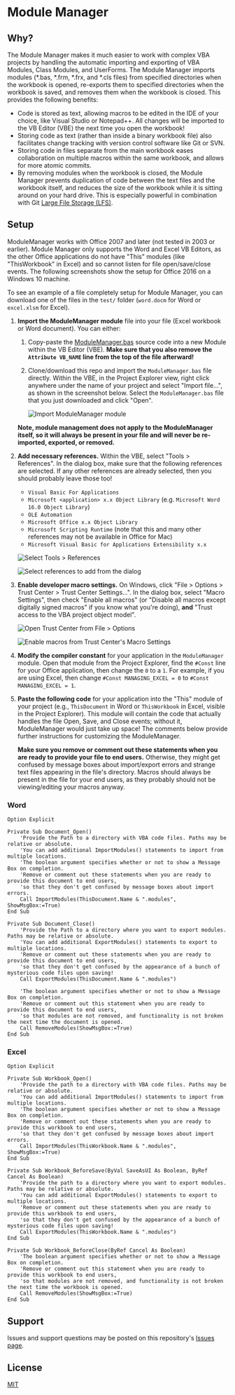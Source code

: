 # Module Manager

## Why?

The Module Manager makes it much easier to work with complex VBA projects by handling the automatic importing and exporting of VBA Modules, Class Modules, and UserForms.  The Module Manager imports modules (\*.bas, \*.frm, \*.frx, and \*.cls files) from specified directories when the workbook is opened, re-exports them to specified directories when the workbook is saved, and removes them when the workbook is closed. This provides the following benefits:

* Code is stored as text, allowing macros to be edited in the IDE of your choice, like Visual Studio or Notepad++. All changes will be imported to the VB Editor (VBE) the next time you open the workbook!
* Storing code as text (rather than inside a binary workbook file) also facilitates change tracking with version control software like Git or SVN.
* Storing code in files separate from the main workbook eases collaboration on multiple macros within the same workbook, and allows for more atomic commits.
* By removing modules when the workbook is closed, the Module Manager prevents duplication of code between the text files and the workbook itself, and reduces the size of the workbook while it is sitting around on your hard drive. This is especially powerful in combination with Git [Large File Storage (LFS)](https://git-lfs.github.com/).

## Setup

ModuleManager works with Office 2007 and later (not tested in 2003 or earlier). Module Manager only supports the Word and Excel VB Editors, as the other Office applications do not have "This" modules (like "ThisWorkbook" in Excel) and so cannot listen for file open/save/close events. The following screenshots show the setup for Office 2016 on a Windows 10 machine.

To see an example of a file completely setup for Module Manager, you can download one of the files in the `test/` folder (`word.docm` for Word or `excel.xlsm` for Excel).

1. __Import the ModuleManager module__ file into your file (Excel workbook or Word document). You can either:
  
    1. Copy-paste the [ModuleManager.bas](ModuleManager.bas) source code into a new Module within the VB Editor (VBE). __Make sure that you also remove the `Attribute VB_NAME` line from the top of the file afterward!__
    2. Clone/download this repo and import the `ModuleManager.bas` file directly. Within the VBE, in the Project Explorer view, right click anywhere under the name of your project and select "Import file...", as shown in the screenshot below. Select the `ModuleManager.bas` file that you just downloaded and click "Open".

        ![Import ModuleManager module](screenshots/import-module-manager.png)

    __Note, module management does not apply to the ModuleManager itself, so it will always be present in your file and will never be re-imported, exported, or removed.__

2. __Add necessary references.__  Within the VBE, select "Tools > References".  In the dialog box, make sure that the following references are selected.  If any other references are already selected, then you should probably leave those too!
    * `Visual Basic For Applications`
    * `Microsoft <application> x.x Object Library` (e.g. `Microsoft Word 16.0 Object Library`)
    * `OLE Automation`
    * `Microsoft Office x.x Object Library`
    * `Microsoft Scripting Runtime` (note that this and many other references may not be available in Office for Mac)
    * `Microsoft Visual Basic for Applications Extensibility x.x`

    ![Select Tools > References](screenshots/references-menu.png)  

    ![Select references to add from the dialog](screenshots/references-dialog.png)

3. __Enable developer macro settings.__  On Windows, click "File > Options > Trust Center > Trust Center Settings...".  In the dialog box, select "Macro Settings", then check "Enable all macros" (or "Disable all macros except digitally signed macros" if you know what you're doing), __and__ "Trust access to the VBA project object model".  

    ![Open Trust Center from File > Options](screenshots/macro-security-trust-center.png)  

    ![Enable macros from Trust Center's Macro Settings](screenshots/macro-security-trust-center-settings.png)

4. __Modify the compiler constant__ for your application in the `ModuleManager` module. Open that module from the Project Explorer, find the `#Const` line for your Office application, then change the `0` to a `1`. For example, if you are using Excel, then change `#Const MANAGING_EXCEL = 0` to `#Const MANAGING_EXCEL = 1`.

5. __Paste the following code__ for your application into the "This" module of your project (e.g., `ThisDocument` in Word or `ThisWorkbook` in Excel, visible in the Project Explorer). This module will contain the code that actually handles the file Open, Save, and Close events; without it, ModuleManager would just take up space! The comments below provide further instructions for customizing the ModuleManager.

    __Make sure you remove or comment out these statements when you are ready to provide your file to end users.__ Otherwise, they might get confused by message boxes about import/export errors and strange text files appearing in the file's directory. Macros should always be present in the file for your end users, as they probably should not be viewing/editing your macros anyway.

### Word

```vbnet
Option Explicit

Private Sub Document_Open()
    'Provide the Path to a directory with VBA code files. Paths may be relative or absolute.
    'You can add additional ImportModules() statements to import from multiple locations.
    'The boolean argument specifies whether or not to show a Message Box on completion.
    'Remove or comment out these statements when you are ready to provide this document to end users,
    'so that they don't get confused by message boxes about import errors.
    Call ImportModules(ThisDocument.Name & ".modules", ShowMsgBox:=True)
End Sub

Private Sub Document_Close()
    'Provide the Path to a directory where you want to export modules. Paths may be relative or absolute.
    'You can add additional ExportModules() statements to export to multiple locations.
    'Remove or comment out these statements when you are ready to provide this document to end users,
    'so that they don't get confused by the appearance of a bunch of mysterious code files upon saving!
    Call ExportModules(ThisDocument.Name & ".modules")
    
    'The boolean argument specifies whether or not to show a Message Box on completion.
    'Remove or comment out this statement when you are ready to provide this document to end users,
    'so that modules are not removed, and functionality is not broken the next time the document is opened.
    Call RemoveModules(ShowMsgBox:=True)
End Sub
```

### Excel

```vbnet
Option Explicit

Private Sub Workbook_Open()
    'Provide the path to a directory with VBA code files. Paths may be relative or absolute.
    'You can add additional ImportModules() statements to import from multiple locations.
    'The boolean argument specifies whether or not to show a Message Box on completion.
    'Remove or comment out these statements when you are ready to provide this workbook to end users,
    'so that they don't get confused by message boxes about import errors.
    Call ImportModules(ThisWorkbook.Name & ".modules", ShowMsgBox:=True)
End Sub

Private Sub Workbook_BeforeSave(ByVal SaveAsUI As Boolean, ByRef Cancel As Boolean)
    'Provide the path to a directory where you want to export modules. Paths may be relative or absolute.
    'You can add additional ExportModules() statements to export to multiple locations.
    'Remove or comment out these statements when you are ready to provide this workbook to end users,
    'so that they don't get confused by the appearance of a bunch of mysterious code files upon saving!
    Call ExportModules(ThisWorkbook.Name & ".modules")
End Sub

Private Sub Workbook_BeforeClose(ByRef Cancel As Boolean)
    'The boolean argument specifies whether or not to show a Message Box on completion.
    'Remove or comment out this statement when you are ready to provide this workbook to end users,
    'so that modules are not removed, and functionality is not broken the next time the workbook is opened.
    Call RemoveModules(ShowMsgBox:=True)
End Sub
```

## Support

Issues and support questions may be posted on this repository's [Issues page](https://github.com/DanwareCreations/VbaModuleManager/issues).

## License

[MIT](./LICENSE.txt)
